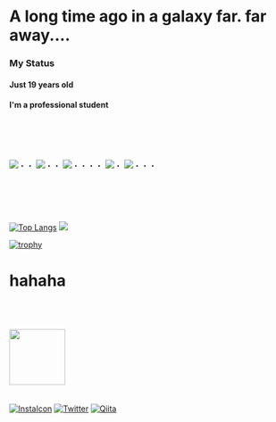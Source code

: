 # A long time ago in a galaxy far.  far away....
### My Status
#### Just 19 years old 
#### I'm a professional student
#
<br><br><br>
    <img src="https://user-images.githubusercontent.com/44926913/175852850-3fb6c715-1856-41ff-8c1f-94ce3b03b458.gif">・・
    <img src="https://user-images.githubusercontent.com/44926913/175853109-f8850656-6704-4a8a-bee6-9aca154d929b.gif">・・
    <img src="https://user-images.githubusercontent.com/44926913/175853154-5449d974-975e-44a6-ab84-a86031265e40.gif">・・・・
    <img src="https://user-images.githubusercontent.com/44926913/175853109-f8850656-6704-4a8a-bee6-9aca154d929b.gif">・
    <img src="https://user-images.githubusercontent.com/44926913/175853154-5449d974-975e-44a6-ab84-a86031265e40.gif">・・・   
<br><br><br>
#

[![Top Langs](https://github-readme-stats.vercel.app/api/top-langs/?username=norichi0204&layout=compact&theme=radical)](https://github.com/anuraghazra/github-readme-stats)
![](https://github-profile-summary-cards.vercel.app/api/cards/profile-details?username=norichi0204&theme=2077)

[![trophy](https://github-profile-trophy.vercel.app/?username=norichi0204&theme=onedark&column=7
)](https://github.com/ryo-ma/github-profile-trophy)
#
#                                       hahaha
<br><br><br>
 <img src="https://github.com/norichi0204/norichi0204/assets/74302768/c1ad9195-404f-409c-b47a-5bad9eafe79b" width="100" height="100">
<br><br><br>
[![InstaIcon](https://img.shields.io/badge/--FFFFFF?style=social&logo=instagram&label=Instagram)](https://www.instagram.com/i.y__0204.sw)
[![Twitter](https://img.shields.io/badge/--FFFFFF?style=social&logo=Twitter&label=Twitter)](https://twitter.com/norichi0204)
[![Qiita](https://img.shields.io/badge/--FFFFFF?style=social&logo=Qiita&label=Qiita)](https://qiita.com/norichi0204)
#
